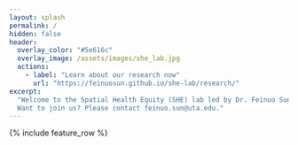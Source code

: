 ```yaml
---
layout: splash
permalink: /
hidden: false
header:
  overlay_color: "#5e616c"
  overlay_image: /assets/images/she_lab.jpg
  actions:
    - label: "Learn about our research now"
      url: "https://feinuosun.github.io/she-lab/research/"
excerpt: 
  "Welcome to the Spatial Health Equity (SHE) lab led by Dr. Feinuo Sun at UTA. We are dedicated to addressing spatial disparities in population health outcomes, with a particular focus on chronic pain and its associated consequences such as disability and substance addiction. Our current research aims to understand the multifaceted spatial dimensions (e.g., rural/urban, natural environments, policies, and neighborhood features) that shape pain disparities at both individual and ecological levels.
  Want to join us? Please contact feinuo.sun@uta.edu."
---
```


{% include feature_row %}
